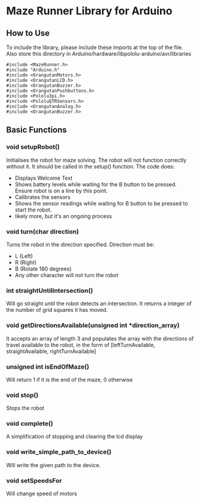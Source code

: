Maze Runner Library for Arduino
========================

How to Use
---------------

To include the library, please include these imports at the top of the file. Also store this directory in Arduino/hardware/libpololu-arduino/avr/libraries

	#include <MazeRunner.h>
	#include "Arduino.h"
	#include <OrangutanMotors.h>
	#include <OrangutanLCD.h>
	#include <OrangutanBuzzer.h>
	#include <OrangutanPushbuttons.h>
	#include <Pololu3pi.h>
	#include <PololuQTRSensors.h>
	#include <OrangutanAnalog.h>
	#include <OrangutanBuzzer.h>

Basic Functions
---------------


### void setupRobot()
Initialises the robot for maze solving. The robot will not function correctly without it. It should be called in the setup() function. The code does:

- Displays Welcome Text
- Shows battery levels while waiting for the B button to be pressed. Ensure robot is on a line by this point. 
- Calibrates the sensors
- Shows the sensor readings while waiting for B button to be pressed to start the robot.
- likely more, but it's an ongoing process

### void turn(char direction)
Turns the robot in the direction specified. Direction must be:

- L (Left)
- R (Right)
- B (Rotate 180 degrees)
- Any other character will not turn the robot

### int straightUntilIntersection()
Will go straight until the robot detects an intersection. It returns a integer of the number of grid squares it has moved. 

### void getDirectionsAvailable(unsigned int \*direction_array)
It accepts an array of length 3 and populates the array with the directions of travel available to the robot, in the form of [leftTurnAvailable, straightAvailable, rightTurnAvailable]

### unsigned int isEndOfMaze()
Will return 1 if it is the end of the maze, 0 otherwise

### void stop()
Stops the robot

### void complete()
A simplification of stopping and clearing the lcd display

### void write_simple_path_to_device()
Will write the given path to the device.

### void setSpeedsFor
Will change speed of motors
